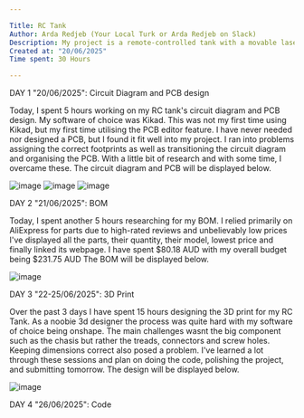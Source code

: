 ```yaml
---

Title: RC Tank
Author: Arda Redjeb (Your Local Turk or Arda Redjeb on Slack)
Description: My project is a remote-controlled tank with a movable laser as a barrel.
Created at: "20/06/2025"
Time spent: 30 Hours

---
```


DAY 1 "20/06/2025": Circuit Diagram and PCB design

Today, I spent 5 hours working on my RC tank's circuit diagram and PCB design.
My software of choice was Kikad. This was not my first time using Kikad, but my first time utilising the PCB editor feature.
I have never needed nor designed a PCB, but I found it fit well into my project.
I ran into problems assigning the correct footprints as well as transitioning the circuit diagram and organising the PCB.
With a little bit of research and with some time, I overcame these. The circuit diagram and PCB will be displayed below.

![image](https://https://github.com/BiggotyBird/RC-Tank/blob/main/Circuit/RC%20Tank%20Schematic.png?raw=true)
![image](https://...)
![image](https://...)

DAY 2 "21/06/2025": BOM

Today, I spent another 5 hours researching for my BOM.
I relied primarily on AliExpress for parts due to high-rated reviews and unbelievably low prices
I've displayed all the parts, their quantity, their model, lowest price and finally linked its webpage.
I have spent $80.18 AUD with my overall budget being $231.75 AUD
The BOM will be displayed below.

![image](https://...)

DAY 3 "22-25/06/2025": 3D Print

Over the past 3 days I have spent 15 hours designing the 3D print for my RC Tank.
As a noobie 3d designer the process was quite hard with my software of choice being onshape.
The main challenges wasnt the big component such as the chasis but rather the treads, connectors and screw holes.
Keeping dimensions correct also posed a problem. 
I've learned a lot through these sessions and plan on doing the code, polishing the project, and submitting tomorrow.
The design will be displayed below.

![image](https://...)

DAY 4 "26/06/2025": Code


